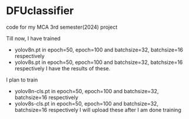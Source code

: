 # DFUclassifier
code for my MCA 3rd semester(2024) project

Till now, I have trained
- yolov8n.pt in epoch=50, epoch=100 and batchsize=32, batchsize=16 respectively
- yolov8s.pt in epoch=50, epoch=100 and batchsize=32, batchsize=16 respectively
I have the results of these.

I plan to train
- yolov8n-cls.pt in epoch=50, epoch=100 and batchsize=32, batchsize=16 respectively
- yolov8s-cls.pt in epoch=50, epoch=100 and batchsize=32, batchsize=16 respectively
I will upload these after I am done training
